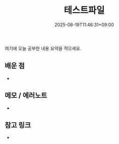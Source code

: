 ﻿---
title: "테스트파일"
date: 2025-08-19T11:46:31+09:00
draft: false
authors: ["작성자ID"]   # 기본값, 각자 바꿔 쓰기
tags: []
categories: []
description: ""
ShowToc: true
TocOpen: false
cover:
  image: ""
  alt: ""
  relative: true
---
여기에 오늘 공부한 내용 요약을 적으세요.

## 배운 점
- 

## 메모 / 에러노트
- 

## 참고 링크
- 
